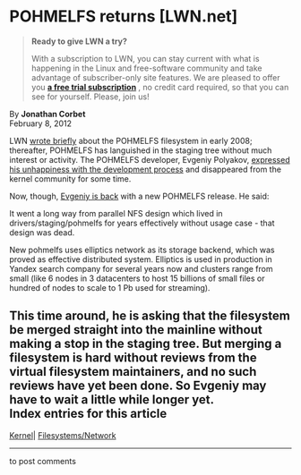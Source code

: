 # POHMELFS returns [LWN.net]

> **Ready to give LWN a try?**
> 
> With a subscription to LWN, you can stay current with what is happening in the Linux and free-software community and take advantage of subscriber-only site features. We are pleased to offer you **[a free trial subscription](https://lwn.net/Promo/nst-trial/claim)** , no credit card required, so that you can see for yourself. Please, join us! 

By **Jonathan Corbet**  
February 8, 2012 

LWN [wrote briefly](/Articles/267896/) about the POHMELFS filesystem in early 2008; thereafter, POHMELFS has languished in the staging tree without much interest or activity. The POHMELFS developer, Evgeniy Polyakov, [expressed his unhappiness with the development process](/Articles/308566/) and disappeared from the kernel community for some time. 

Now, though, [Evgeniy is back](/Articles/480093/) with a new POHMELFS release. He said: 

It went a long way from parallel NFS design which lived in drivers/staging/pohmelfs for years effectively without usage case - that design was dead. 

New pohmelfs uses elliptics network as its storage backend, which was proved as effective distributed system. Elliptics is used in production in Yandex search company for several years now and clusters range from small (like 6 nodes in 3 datacenters to host 15 billions of small files or hundred of nodes to scale to 1 Pb used for streaming). 

This time around, he is asking that the filesystem be merged straight into the mainline without making a stop in the staging tree. But merging a filesystem is hard without reviews from the virtual filesystem maintainers, and no such reviews have yet been done. So Evgeniy may have to wait a little while longer yet.  
Index entries for this article  
---  
[Kernel](/Kernel/Index)| [Filesystems/Network](/Kernel/Index#Filesystems-Network)  
  


* * *

to post comments 
